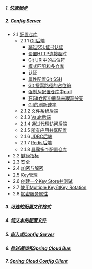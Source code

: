 
##### 1. [快速起步](https://docs.spring.io/spring-cloud-config/docs/current/reference/html/#_quick_start)
##### 2. [Config Server](https://docs.spring.io/spring-cloud-config/docs/current/reference/html/#_spring_cloud_config_server)
- 2.1 [配置仓库](https://docs.spring.io/spring-cloud-config/docs/current/reference/html/#_environment_repository)
    + 2.1.1 [Git后端](https://docs.spring.io/spring-cloud-config/docs/current/reference/html/#_git_backend)
        - [跳过SSL证书认证](https://docs.spring.io/spring-cloud-config/docs/current/reference/html/#_skipping_ssl_certificate_validation)
        - [设置HTTP连接超时](https://docs.spring.io/spring-cloud-config/docs/current/reference/html/#_setting_http_connection_timeout)
        - [Git URI中的占位符](https://docs.spring.io/spring-cloud-config/docs/current/reference/html/#_placeholders_in_git_uri)
        - [模式匹配和多仓库](https://docs.spring.io/spring-cloud-config/docs/current/reference/html/#_pattern_matching_and_multiple_repositories)
        - [认证](https://docs.spring.io/spring-cloud-config/docs/current/reference/html/#_authentication)
        - [属性配置Git SSH](https://docs.spring.io/spring-cloud-config/docs/current/reference/html/#_git_ssh_configuration_using_properties)
        - [Git 搜索路径的占位符](https://docs.spring.io/spring-cloud-config/docs/current/reference/html/#_placeholders_in_git_search_paths)
        - [强制从配置仓库中pull](https://docs.spring.io/spring-cloud-config/docs/current/reference/html/#_force_pull_in_git_repositories)
        - [在Git仓库中删除未跟踪分支](https://docs.spring.io/spring-cloud-config/docs/current/reference/html/#_deleting_untracked_branches_in_git_repositories)
        - [Git的刷新速率](https://docs.spring.io/spring-cloud-config/docs/current/reference/html/#_git_refresh_rate)
    + 2.1.2 [文件系统后端](https://docs.spring.io/spring-cloud-config/docs/current/reference/html/#_file_system_backend)
    + 2.1.3 [Vault后端](https://docs.spring.io/spring-cloud-config/docs/current/reference/html/#vault-backend)
    + 2.1.4 [通过代理访问后端](https://docs.spring.io/spring-cloud-config/docs/current/reference/html/#_accessing_backends_through_a_proxy)
    + 2.1.5 [所有应用共享配置](https://docs.spring.io/spring-cloud-config/docs/current/reference/html/#_sharing_configuration_with_all_applications)
    + 2.1.6 [JDBC后端](https://docs.spring.io/spring-cloud-config/docs/current/reference/html/#_jdbc_backend)
    + 2.1.7 [Redis后端](https://docs.spring.io/spring-cloud-config/docs/current/reference/html/#_redis_backend)
    + 2.1.8 [暴露多个配置仓库](https://docs.spring.io/spring-cloud-config/docs/current/reference/html/#composite-environment-repositories)
- 2.2 [健康指标](https://docs.spring.io/spring-cloud-config/docs/current/reference/html/#_health_indicator)
- 2.3 [安全](https://docs.spring.io/spring-cloud-config/docs/current/reference/html/#_security)
- 2.4 [加密与解密](https://docs.spring.io/spring-cloud-config/docs/current/reference/html/#_encryption_and_decryption)
- 2.5 [Key管理](https://docs.spring.io/spring-cloud-config/docs/current/reference/html/#_key_management)
- 2.6 [创建一个Key Store并测试](https://docs.spring.io/spring-cloud-config/docs/current/reference/html/#_creating_a_key_store_for_testing)
- 2.7 [使用Multiple Key和Key Rotation](https://docs.spring.io/spring-cloud-config/docs/current/reference/html/#_using_multiple_keys_and_key_rotation)
- 2.8 [加密服务属性](https://docs.spring.io/spring-cloud-config/docs/current/reference/html/#_serving_encrypted_properties)
##### 3. [可选的配置文件格式](https://docs.spring.io/spring-cloud-config/docs/current/reference/html/#_serving_alternative_formats)
##### 4. [纯文本的配置文件](https://docs.spring.io/spring-cloud-config/docs/current/reference/html/#_serving_plain_text)
##### 5. [嵌入式Config Server](https://docs.spring.io/spring-cloud-config/docs/current/reference/html/#_embedding_the_config_server)
##### 6. [推送通知和Spring Cloud Bus](https://docs.spring.io/spring-cloud-config/docs/current/reference/html/#_push_notifications_and_spring_cloud_bus)
##### 7. [Spring Cloud Config Client](https://docs.spring.io/spring-cloud-config/docs/current/reference/html/#_spring_cloud_config_client)
